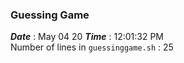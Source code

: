  ### Guessing Game 
 ***Date*** : May 04 20 ***Time*** : 12:01:32 PM  <br/> 
 Number of lines in ` guessinggame.sh ` :  25
